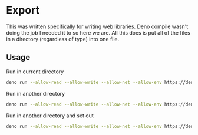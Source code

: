 # Export

This was written specifically for writing web libraries. Deno compile wasn't doing the job I needed it to so here we are. All this does is put all of the files in a directory (regardless of type) into one file.

## Usage

Run in current directory

```bash
deno run --allow-read --allow-write --allow-net --allow-env https://deno.land/x/export/cli.ts
```

Run in another directory

```bash
deno run --allow-read --allow-write --allow-net --allow-env https://deno.land/x/export/cli.ts ./test/basic
```

Run in another directory and set out

```bash
deno run --allow-read --allow-write --allow-net --allow-env https://deno.land/x/export/cli.ts ./test/basic ./test/temp/basic.ts
```
